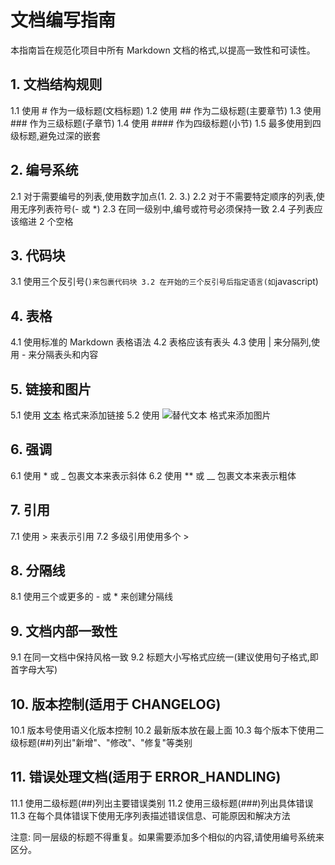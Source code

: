 # 文档编写指南

本指南旨在规范化项目中所有 Markdown 文档的格式,以提高一致性和可读性。

## 1. 文档结构规则

1.1 使用 # 作为一级标题(文档标题)
1.2 使用 ## 作为二级标题(主要章节)
1.3 使用 ### 作为三级标题(子章节)
1.4 使用 #### 作为四级标题(小节)
1.5 最多使用到四级标题,避免过深的嵌套

## 2. 编号系统

2.1 对于需要编号的列表,使用数字加点(1. 2. 3.)
2.2 对于不需要特定顺序的列表,使用无序列表符号(- 或 *)
2.3 在同一级别中,编号或符号必须保持一致
2.4 子列表应该缩进 2 个空格

## 3. 代码块

3.1 使用三个反引号(```)来包裹代码块
3.2 在开始的三个反引号后指定语言(如```javascript)

## 4. 表格

4.1 使用标准的 Markdown 表格语法
4.2 表格应该有表头
4.3 使用 | 来分隔列,使用 - 来分隔表头和内容

## 5. 链接和图片

5.1 使用 [文本](URL) 格式来添加链接
5.2 使用 ![替代文本](图片URL) 格式来添加图片

## 6. 强调

6.1 使用 * 或 _ 包裹文本来表示斜体
6.2 使用 ** 或 __ 包裹文本来表示粗体

## 7. 引用

7.1 使用 > 来表示引用
7.2 多级引用使用多个 >

## 8. 分隔线

8.1 使用三个或更多的 - 或 * 来创建分隔线

## 9. 文档内部一致性

9.1 在同一文档中保持风格一致
9.2 标题大小写格式应统一(建议使用句子格式,即首字母大写)

## 10. 版本控制(适用于 CHANGELOG)

10.1 版本号使用语义化版本控制
10.2 最新版本放在最上面
10.3 每个版本下使用二级标题(##)列出"新增"、"修改"、"修复"等类别

## 11. 错误处理文档(适用于 ERROR_HANDLING)

11.1 使用二级标题(##)列出主要错误类别
11.2 使用三级标题(###)列出具体错误
11.3 在每个具体错误下使用无序列表描述错误信息、可能原因和解决方法

注意: 同一层级的标题不得重复。如果需要添加多个相似的内容,请使用编号系统来区分。
